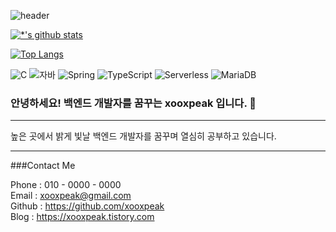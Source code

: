 ![header](https://capsule-render.vercel.app/api?type=wave&color=auto&height=300&section=header&text=&fontSize=90)

[![*'s github stats](https://github-readme-stats.vercel.app/api?username=xooxpeak)](https://github.com/xooxpeak)

[![Top Langs](https://github-readme-stats.vercel.app/api/top-langs/?username=xooxpeak)](https://github.com/xooxpeak/github-readme-stats)

![C](https://img.shields.io/badge/-C-123456?style=flat-square&logo=C&logoColor=black)
![자바](https://img.shields.io/badge/-자바-007396?style=flat&logo=Java&logoColor=ffffff)
![Spring](https://img.shields.io/badge/-Spring-6DB33F?style=for-the-badge&logo=Spring&logoColor=white)
![TypeScript](https://img.shields.io/badge/-TypeScript-3178C6?style=flat-square&logo=TypeScript&logoColor=white)
![Serverless](https://img.shields.io/badge/-Serverless-FD5750?style=flat-square&logo=Serverless&logoColor=magenta)
![MariaDB](https://img.shields.io/badge/-MariaDB-1F305F?style=flat-square&logo=mariadb&logoColor=white)

### 안녕하세요! 백엔드 개발자를 꿈꾸는 xooxpeak 입니다. 👋
---


높은 곳에서 밝게 빛날 백엔드 개발자를 꿈꾸며 열심히 공부하고 있습니다.



---




###Contact Me



Phone : 010 - 0000 - 0000 <br>
Email : xooxpeak@gmail.com <br>
Github : https://github.com/xooxpeak <br>
Blog : https://xooxpeak.tistory.com <br>


